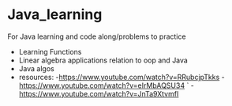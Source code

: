 # Java_learning

For Java learning and code along/problems to practice
- Learning Functions
- Linear algebra applications relation to oop  and Java
- Java algos
- resources: -https://www.youtube.com/watch?v=RRubcjpTkks
             -https://www.youtube.com/watch?v=eIrMbAQSU34
  `          -https://www.youtube.com/watch?v=JnTa9XtvmfI
  

